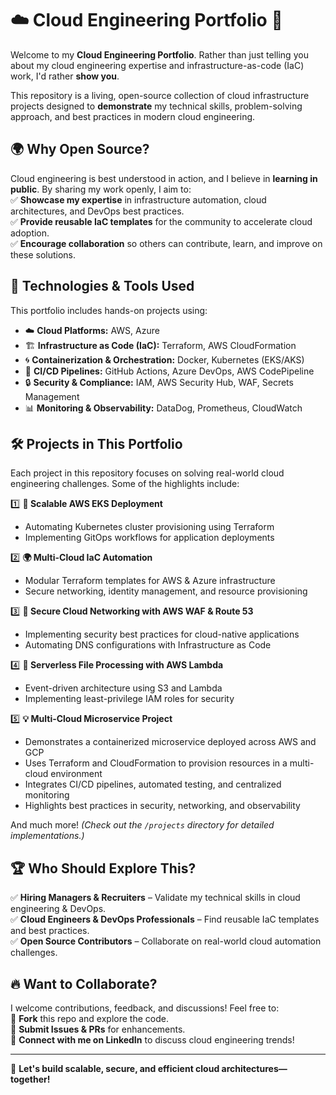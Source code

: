# ☁️ Cloud Engineering Portfolio 🚀  

Welcome to my **Cloud Engineering Portfolio**. Rather than just telling you about my cloud engineering expertise and infrastructure-as-code (IaC) work, I'd rather **show you**.  

This repository is a living, open-source collection of cloud infrastructure projects designed to **demonstrate** my technical skills, problem-solving approach, and best practices in modern cloud engineering.  

## 🌍 **Why Open Source?**  
Cloud engineering is best understood in action, and I believe in **learning in public**. By sharing my work openly, I aim to:  
✅ **Showcase my expertise** in infrastructure automation, cloud architectures, and DevOps best practices.  
✅ **Provide reusable IaC templates** for the community to accelerate cloud adoption.  
✅ **Encourage collaboration** so others can contribute, learn, and improve on these solutions.  

## 🔧 **Technologies & Tools Used**  
This portfolio includes hands-on projects using:  
- ☁️ **Cloud Platforms:** AWS, Azure  
- 🏗️ **Infrastructure as Code (IaC):** Terraform, AWS CloudFormation  
- 🌀 **Containerization & Orchestration:** Docker, Kubernetes (EKS/AKS)  
- 🔄 **CI/CD Pipelines:** GitHub Actions, Azure DevOps, AWS CodePipeline  
- 🔒 **Security & Compliance:** IAM, AWS Security Hub, WAF, Secrets Management  
- 📊 **Monitoring & Observability:** DataDog, Prometheus, CloudWatch  

## 🛠️ **Projects in This Portfolio**  
Each project in this repository focuses on solving real-world cloud engineering challenges. Some of the highlights include:  

1️⃣ **🚀 Scalable AWS EKS Deployment**  
   - Automating Kubernetes cluster provisioning using Terraform  
   - Implementing GitOps workflows for application deployments  

2️⃣ **🌍 Multi-Cloud IaC Automation**  
   - Modular Terraform templates for AWS & Azure infrastructure  
   - Secure networking, identity management, and resource provisioning  

3️⃣ **🔐 Secure Cloud Networking with AWS WAF & Route 53**  
   - Implementing security best practices for cloud-native applications  
   - Automating DNS configurations with Infrastructure as Code  

4️⃣ **📂 Serverless File Processing with AWS Lambda**  
   - Event-driven architecture using S3 and Lambda  
   - Implementing least-privilege IAM roles for security  

5️⃣ **💡 Multi-Cloud Microservice Project**  
   - Demonstrates a containerized microservice deployed across AWS and GCP  
   - Uses Terraform and CloudFormation to provision resources in a multi-cloud environment  
   - Integrates CI/CD pipelines, automated testing, and centralized monitoring  
   - Highlights best practices in security, networking, and observability  

And much more! *(Check out the `/projects` directory for detailed implementations.)*  

## 🏆 **Who Should Explore This?**  
✅ **Hiring Managers & Recruiters** – Validate my technical skills in cloud engineering & DevOps.  
✅ **Cloud Engineers & DevOps Professionals** – Find reusable IaC templates and best practices.  
✅ **Open Source Contributors** – Collaborate on real-world cloud automation challenges.  

## 🔥 **Want to Collaborate?**  
I welcome contributions, feedback, and discussions! Feel free to:  
📌 **Fork** this repo and explore the code.  
📌 **Submit Issues & PRs** for enhancements.  
📌 **Connect with me on LinkedIn** to discuss cloud engineering trends!  

---

🚀 **Let's build scalable, secure, and efficient cloud architectures—together!**